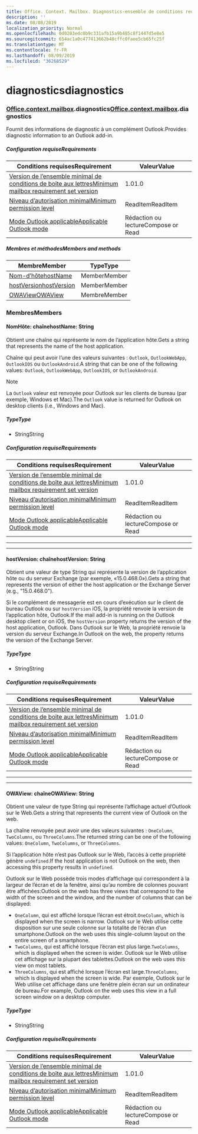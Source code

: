 ```yaml
---
title: Office. Context. Mailbox. Diagnostics-ensemble de conditions requises
description: ''
ms.date: 08/08/2019
localization_priority: Normal
ms.openlocfilehash: 0d0283edc0b9c331afb15a9b485c8f1447d5e8e5
ms.sourcegitcommit: 654ac1a0c477413662b48cffc0faee5cb65fc25f
ms.translationtype: MT
ms.contentlocale: fr-FR
ms.lasthandoff: 08/09/2019
ms.locfileid: "36268529"
---
```

# <a name="diagnostics"></a><span data-ttu-id="15170-102">diagnostics</span><span class="sxs-lookup"><span data-stu-id="15170-102">diagnostics</span></span>

### <a name="officeofficemdcontextofficecontextmdmailboxofficecontextmailboxmddiagnostics"></a><span data-ttu-id="15170-103">[Office](Office.md)[.context](Office.context.md)[.mailbox](Office.context.mailbox.md).diagnostics</span><span class="sxs-lookup"><span data-stu-id="15170-103">[Office](Office.md)[.context](Office.context.md)[.mailbox](Office.context.mailbox.md).diagnostics</span></span>

<span data-ttu-id="15170-104">Fournit des informations de diagnostic à un complément Outlook.</span><span class="sxs-lookup"><span data-stu-id="15170-104">Provides diagnostic information to an Outlook add-in.</span></span>

##### <a name="requirements"></a><span data-ttu-id="15170-105">Configuration requise</span><span class="sxs-lookup"><span data-stu-id="15170-105">Requirements</span></span>

|<span data-ttu-id="15170-106">Conditions requises</span><span class="sxs-lookup"><span data-stu-id="15170-106">Requirement</span></span>| <span data-ttu-id="15170-107">Valeur</span><span class="sxs-lookup"><span data-stu-id="15170-107">Value</span></span>|
|---|---|
|[<span data-ttu-id="15170-108">Version de l’ensemble minimal de conditions de boîte aux lettres</span><span class="sxs-lookup"><span data-stu-id="15170-108">Minimum mailbox requirement set version</span></span>](/office/dev/add-ins/reference/requirement-sets/outlook-api-requirement-sets)| <span data-ttu-id="15170-109">1.0</span><span class="sxs-lookup"><span data-stu-id="15170-109">1.0</span></span>|
|[<span data-ttu-id="15170-110">Niveau d’autorisation minimal</span><span class="sxs-lookup"><span data-stu-id="15170-110">Minimum permission level</span></span>](/outlook/add-ins/understanding-outlook-add-in-permissions)| <span data-ttu-id="15170-111">ReadItem</span><span class="sxs-lookup"><span data-stu-id="15170-111">ReadItem</span></span>|
|[<span data-ttu-id="15170-112">Mode Outlook applicable</span><span class="sxs-lookup"><span data-stu-id="15170-112">Applicable Outlook mode</span></span>](/outlook/add-ins/#extension-points)| <span data-ttu-id="15170-113">Rédaction ou lecture</span><span class="sxs-lookup"><span data-stu-id="15170-113">Compose or Read</span></span>|

##### <a name="members-and-methods"></a><span data-ttu-id="15170-114">Membres et méthodes</span><span class="sxs-lookup"><span data-stu-id="15170-114">Members and methods</span></span>

| <span data-ttu-id="15170-115">Membre</span><span class="sxs-lookup"><span data-stu-id="15170-115">Member</span></span> | <span data-ttu-id="15170-116">Type</span><span class="sxs-lookup"><span data-stu-id="15170-116">Type</span></span> |
|--------|------|
| [<span data-ttu-id="15170-117">Nom-d’hôte</span><span class="sxs-lookup"><span data-stu-id="15170-117">hostName</span></span>](#hostname-string) | <span data-ttu-id="15170-118">Member</span><span class="sxs-lookup"><span data-stu-id="15170-118">Member</span></span> |
| [<span data-ttu-id="15170-119">hostVersion</span><span class="sxs-lookup"><span data-stu-id="15170-119">hostVersion</span></span>](#hostversion-string) | <span data-ttu-id="15170-120">Member</span><span class="sxs-lookup"><span data-stu-id="15170-120">Member</span></span> |
| [<span data-ttu-id="15170-121">OWAView</span><span class="sxs-lookup"><span data-stu-id="15170-121">OWAView</span></span>](#owaview-string) | <span data-ttu-id="15170-122">Membre</span><span class="sxs-lookup"><span data-stu-id="15170-122">Member</span></span> |

### <a name="members"></a><span data-ttu-id="15170-123">Membres</span><span class="sxs-lookup"><span data-stu-id="15170-123">Members</span></span>

#### <a name="hostname-string"></a><span data-ttu-id="15170-124">NomHôte: chaîne</span><span class="sxs-lookup"><span data-stu-id="15170-124">hostName: String</span></span>

<span data-ttu-id="15170-125">Obtient une chaîne qui représente le nom de l’application hôte.</span><span class="sxs-lookup"><span data-stu-id="15170-125">Gets a string that represents the name of the host application.</span></span>

<span data-ttu-id="15170-126">Chaîne qui peut avoir l’une des valeurs suivantes : `Outlook`, `OutlookWebApp`, `OutlookIOS` ou `OutlookAndroid`.</span><span class="sxs-lookup"><span data-stu-id="15170-126">A string that can be one of the following values: `Outlook`, `OutlookWebApp`, `OutlookIOS`, or `OutlookAndroid`.</span></span>

> [!NOTE]
> <span data-ttu-id="15170-127">La `Outlook` valeur est renvoyée pour Outlook sur les clients de bureau (par exemple, Windows et Mac).</span><span class="sxs-lookup"><span data-stu-id="15170-127">The `Outlook` value is returned for Outlook on desktop clients (i.e., Windows and Mac).</span></span>

##### <a name="type"></a><span data-ttu-id="15170-128">Type</span><span class="sxs-lookup"><span data-stu-id="15170-128">Type</span></span>

*   <span data-ttu-id="15170-129">String</span><span class="sxs-lookup"><span data-stu-id="15170-129">String</span></span>

##### <a name="requirements"></a><span data-ttu-id="15170-130">Configuration requise</span><span class="sxs-lookup"><span data-stu-id="15170-130">Requirements</span></span>

|<span data-ttu-id="15170-131">Conditions requises</span><span class="sxs-lookup"><span data-stu-id="15170-131">Requirement</span></span>| <span data-ttu-id="15170-132">Valeur</span><span class="sxs-lookup"><span data-stu-id="15170-132">Value</span></span>|
|---|---|
|[<span data-ttu-id="15170-133">Version de l’ensemble minimal de conditions de boîte aux lettres</span><span class="sxs-lookup"><span data-stu-id="15170-133">Minimum mailbox requirement set version</span></span>](/office/dev/add-ins/reference/requirement-sets/outlook-api-requirement-sets)| <span data-ttu-id="15170-134">1.0</span><span class="sxs-lookup"><span data-stu-id="15170-134">1.0</span></span>|
|[<span data-ttu-id="15170-135">Niveau d’autorisation minimal</span><span class="sxs-lookup"><span data-stu-id="15170-135">Minimum permission level</span></span>](/outlook/add-ins/understanding-outlook-add-in-permissions)| <span data-ttu-id="15170-136">ReadItem</span><span class="sxs-lookup"><span data-stu-id="15170-136">ReadItem</span></span>|
|[<span data-ttu-id="15170-137">Mode Outlook applicable</span><span class="sxs-lookup"><span data-stu-id="15170-137">Applicable Outlook mode</span></span>](/outlook/add-ins/#extension-points)| <span data-ttu-id="15170-138">Rédaction ou lecture</span><span class="sxs-lookup"><span data-stu-id="15170-138">Compose or Read</span></span>|

---
---

#### <a name="hostversion-string"></a><span data-ttu-id="15170-139">hostVersion: chaîne</span><span class="sxs-lookup"><span data-stu-id="15170-139">hostVersion: String</span></span>

<span data-ttu-id="15170-140">Obtient une valeur de type String qui représente la version de l’application hôte ou du serveur Exchange (par exemple, «15.0.468.0»).</span><span class="sxs-lookup"><span data-stu-id="15170-140">Gets a string that represents the version of either the host application or the Exchange Server (e.g., "15.0.468.0").</span></span>

<span data-ttu-id="15170-141">Si le complément de messagerie est en cours d’exécution sur le client de bureau Outlook ou sur `hostVersion` iOS, la propriété renvoie la version de l’application hôte, Outlook.</span><span class="sxs-lookup"><span data-stu-id="15170-141">If the mail add-in is running on the Outlook desktop client or on iOS, the `hostVersion` property returns the version of the host application, Outlook.</span></span> <span data-ttu-id="15170-142">Dans Outlook sur le Web, la propriété renvoie la version du serveur Exchange.</span><span class="sxs-lookup"><span data-stu-id="15170-142">In Outlook on the web, the property returns the version of the Exchange Server.</span></span>

##### <a name="type"></a><span data-ttu-id="15170-143">Type</span><span class="sxs-lookup"><span data-stu-id="15170-143">Type</span></span>

*   <span data-ttu-id="15170-144">String</span><span class="sxs-lookup"><span data-stu-id="15170-144">String</span></span>

##### <a name="requirements"></a><span data-ttu-id="15170-145">Configuration requise</span><span class="sxs-lookup"><span data-stu-id="15170-145">Requirements</span></span>

|<span data-ttu-id="15170-146">Conditions requises</span><span class="sxs-lookup"><span data-stu-id="15170-146">Requirement</span></span>| <span data-ttu-id="15170-147">Valeur</span><span class="sxs-lookup"><span data-stu-id="15170-147">Value</span></span>|
|---|---|
|[<span data-ttu-id="15170-148">Version de l’ensemble minimal de conditions de boîte aux lettres</span><span class="sxs-lookup"><span data-stu-id="15170-148">Minimum mailbox requirement set version</span></span>](/office/dev/add-ins/reference/requirement-sets/outlook-api-requirement-sets)| <span data-ttu-id="15170-149">1.0</span><span class="sxs-lookup"><span data-stu-id="15170-149">1.0</span></span>|
|[<span data-ttu-id="15170-150">Niveau d’autorisation minimal</span><span class="sxs-lookup"><span data-stu-id="15170-150">Minimum permission level</span></span>](/outlook/add-ins/understanding-outlook-add-in-permissions)| <span data-ttu-id="15170-151">ReadItem</span><span class="sxs-lookup"><span data-stu-id="15170-151">ReadItem</span></span>|
|[<span data-ttu-id="15170-152">Mode Outlook applicable</span><span class="sxs-lookup"><span data-stu-id="15170-152">Applicable Outlook mode</span></span>](/outlook/add-ins/#extension-points)| <span data-ttu-id="15170-153">Rédaction ou lecture</span><span class="sxs-lookup"><span data-stu-id="15170-153">Compose or Read</span></span>|

---
---

#### <a name="owaview-string"></a><span data-ttu-id="15170-154">OWAView: chaîne</span><span class="sxs-lookup"><span data-stu-id="15170-154">OWAView: String</span></span>

<span data-ttu-id="15170-155">Obtient une valeur de type String qui représente l’affichage actuel d’Outlook sur le Web.</span><span class="sxs-lookup"><span data-stu-id="15170-155">Gets a string that represents the current view of Outlook on the web.</span></span>

<span data-ttu-id="15170-156">La chaîne renvoyée peut avoir une des valeurs suivantes : `OneColumn`, `TwoColumns`, ou `ThreeColumns`.</span><span class="sxs-lookup"><span data-stu-id="15170-156">The returned string can be one of the following values: `OneColumn`, `TwoColumns`, or `ThreeColumns`.</span></span>

<span data-ttu-id="15170-157">Si l’application hôte n’est pas Outlook sur le Web, l’accès à cette propriété génère `undefined`.</span><span class="sxs-lookup"><span data-stu-id="15170-157">If the host application is not Outlook on the web, then accessing this property results in `undefined`.</span></span>

<span data-ttu-id="15170-158">Outlook sur le Web possède trois modes d’affichage qui correspondent à la largeur de l’écran et de la fenêtre, ainsi qu’au nombre de colonnes pouvant être affichées:</span><span class="sxs-lookup"><span data-stu-id="15170-158">Outlook on the web has three views that correspond to the width of the screen and the window, and the number of columns that can be displayed:</span></span>

*   <span data-ttu-id="15170-159">`OneColumn`, qui est affiché lorsque l’écran est étroit.</span><span class="sxs-lookup"><span data-stu-id="15170-159">`OneColumn`, which is displayed when the screen is narrow.</span></span> <span data-ttu-id="15170-160">Outlook sur le Web utilise cette disposition sur une seule colonne sur la totalité de l’écran d’un smartphone.</span><span class="sxs-lookup"><span data-stu-id="15170-160">Outlook on the web uses this single-column layout on the entire screen of a smartphone.</span></span>
*   <span data-ttu-id="15170-161">`TwoColumns`, qui est affiché lorsque l’écran est plus large.</span><span class="sxs-lookup"><span data-stu-id="15170-161">`TwoColumns`, which is displayed when the screen is wider.</span></span> <span data-ttu-id="15170-162">Outlook sur le Web utilise cet affichage sur la plupart des tablettes.</span><span class="sxs-lookup"><span data-stu-id="15170-162">Outlook on the web uses this view on most tablets.</span></span>
*   <span data-ttu-id="15170-163">`ThreeColumns`, qui est affiché lorsque l’écran est large.</span><span class="sxs-lookup"><span data-stu-id="15170-163">`ThreeColumns`, which is displayed when the screen is wide.</span></span> <span data-ttu-id="15170-164">Par exemple, Outlook sur le Web utilise cet affichage dans une fenêtre plein écran sur un ordinateur de bureau.</span><span class="sxs-lookup"><span data-stu-id="15170-164">For example, Outlook on the web uses this view in a full screen window on a desktop computer.</span></span>

##### <a name="type"></a><span data-ttu-id="15170-165">Type</span><span class="sxs-lookup"><span data-stu-id="15170-165">Type</span></span>

*   <span data-ttu-id="15170-166">String</span><span class="sxs-lookup"><span data-stu-id="15170-166">String</span></span>

##### <a name="requirements"></a><span data-ttu-id="15170-167">Configuration requise</span><span class="sxs-lookup"><span data-stu-id="15170-167">Requirements</span></span>

|<span data-ttu-id="15170-168">Conditions requises</span><span class="sxs-lookup"><span data-stu-id="15170-168">Requirement</span></span>| <span data-ttu-id="15170-169">Valeur</span><span class="sxs-lookup"><span data-stu-id="15170-169">Value</span></span>|
|---|---|
|[<span data-ttu-id="15170-170">Version de l’ensemble minimal de conditions de boîte aux lettres</span><span class="sxs-lookup"><span data-stu-id="15170-170">Minimum mailbox requirement set version</span></span>](/office/dev/add-ins/reference/requirement-sets/outlook-api-requirement-sets)| <span data-ttu-id="15170-171">1.0</span><span class="sxs-lookup"><span data-stu-id="15170-171">1.0</span></span>|
|[<span data-ttu-id="15170-172">Niveau d’autorisation minimal</span><span class="sxs-lookup"><span data-stu-id="15170-172">Minimum permission level</span></span>](/outlook/add-ins/understanding-outlook-add-in-permissions)| <span data-ttu-id="15170-173">ReadItem</span><span class="sxs-lookup"><span data-stu-id="15170-173">ReadItem</span></span>|
|[<span data-ttu-id="15170-174">Mode Outlook applicable</span><span class="sxs-lookup"><span data-stu-id="15170-174">Applicable Outlook mode</span></span>](/outlook/add-ins/#extension-points)| <span data-ttu-id="15170-175">Rédaction ou lecture</span><span class="sxs-lookup"><span data-stu-id="15170-175">Compose or Read</span></span>|
